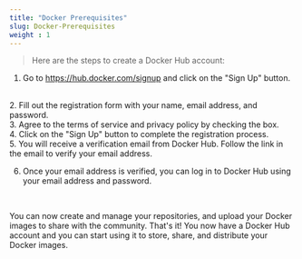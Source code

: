 ```yaml
---
title: "Docker Prerequisites"
slug: Docker-Prerequisites
weight : 1
---
```




> Here are the steps to create a Docker Hub account:

1. Go to https://hub.docker.com/signup and click on the "Sign Up" button.
<br>
2. Fill out the registration form with your name, email address, and password.
<br>
3. Agree to the terms of service and privacy policy by checking the box.
<br>
4. Click on the "Sign Up" button to complete the registration process.
<br>
5. You will receive a verification email from Docker Hub. Follow the link in the email to verify your email address.
<br>

6. Once your email address is verified, you can log in to Docker Hub using your email address and password.
<br>

You can now create and manage your repositories, and upload your Docker images to share with the community.
That's it! You now have a Docker Hub account and you can start using it to store, share, and distribute your Docker images.